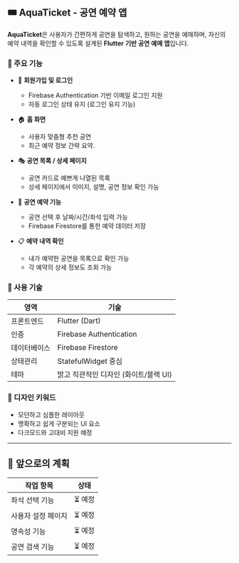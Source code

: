 ## 🎟️ AquaTicket - 공연 예약 앱

**AquaTicket**은 사용자가 간편하게 공연을 탐색하고, 원하는 공연을 예매하며, 자신의 예약 내역을 확인할 수 있도록 설계된 **Flutter 기반 공연 예매 앱**입니다.

### 🔑 주요 기능

- 🔐 **회원가입 및 로그인**
  - Firebase Authentication 기반 이메일 로그인 지원
  - 자동 로그인 상태 유지 (로그인 유지 기능)

- 🏠 **홈 화면**
  - 사용자 맞춤형 추천 공연
  - 최근 예약 정보 간략 요약.

- 🎭 **공연 목록 / 상세 페이지**
  - 공연 카드로 예쁘게 나열된 목록
  - 상세 페이지에서 이미지, 설명, 공연 정보 확인 가능

- 🎫 **공연 예약 기능**
  - 공연 선택 후 날짜/시간/좌석 입력 가능
  - Firebase Firestore를 통한 예약 데이터 저장

- 📋 **예약 내역 확인**
  - 내가 예약한 공연을 목록으로 확인 가능
  - 각 예약의 상세 정보도 조회 가능

### 🧩 사용 기술

| 영역        | 기술            |
|-------------|-----------------|
| 프론트엔드   | Flutter (Dart)   |
| 인증        | Firebase Authentication |
| 데이터베이스 | Firebase Firestore |
| 상태관리    | StatefulWidget 중심 |
| 테마        | 밝고 직관적인 디자인 (화이트/블랙 UI) |

### 🎨 디자인 키워드

- 모던하고 심플한 레이아웃
- 명확하고 쉽게 구분되는 UI 요소
- 다크모드와 고대비 지원 예정

---

## 🚀 앞으로의 계획

| 작업 항목             | 상태   |
|----------------------|--------|
|    좌석 선택 기능      | ⏳ 예정 |
| 사용자 설정 페이지      | ⏳ 예정 |
| 영속성 기능         | ⏳ 예정 |
| 공연 검색 기능         | ⏳ 예정 |
